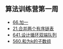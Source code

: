 ## 算法训练营第一周

- [66.加一](https://github.com/wyh888/leetcode-javascript/blob/master/code/66.%E5%8A%A0%E4%B8%80.js)
- [21.合并两个有序链表](https://github.com/wyh888/leetcode-javascript/blob/master/code/21.%E5%90%88%E5%B9%B6%E4%B8%A4%E4%B8%AA%E6%9C%89%E5%BA%8F%E9%93%BE%E8%A1%A8.js)
- [641.设计循环双端队列](https://github.com/wyh888/leetcode-javascript/blob/master/code/641.%E8%AE%BE%E8%AE%A1%E5%BE%AA%E7%8E%AF%E5%8F%8C%E7%AB%AF%E9%98%9F%E5%88%97.js)
- [560.和为k的子数组](https://github.com/wyh888/leetcode-javascript/blob/master/code/560.%E5%92%8C%E4%B8%BAk%E7%9A%84%E5%AD%90%E6%95%B0%E7%BB%84.js)